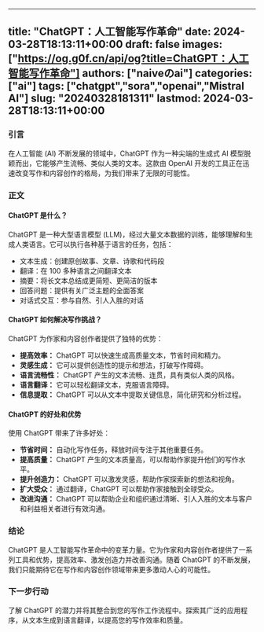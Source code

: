 
---
title: "ChatGPT：人工智能写作革命"
date: 2024-03-28T18:13:11+00:00
draft: false
images: ["https://og.g0f.cn/api/og?title=ChatGPT：人工智能写作革命"]
authors: ["naiveのai"]
categories: ["ai"]
tags: ["chatgpt","sora","openai","Mistral AI"]
slug: "20240328181311"
lastmod: 2024-03-28T18:13:11+00:00
---
### 引言

在人工智能 (AI) 不断发展的领域中，ChatGPT 作为一种尖端的生成式 AI 模型脱颖而出，它能够产生流畅、类似人类的文本。这款由 OpenAI 开发的工具正在迅速改变写作和内容创作的格局，为我们带来了无限的可能性。

### 正文

#### ChatGPT 是什么？

ChatGPT 是一种大型语言模型 (LLM)，经过大量文本数据的训练，能够理解和生成人类语言。它可以执行各种基于语言的任务，包括：

- 文本生成：创建原创故事、文章、诗歌和代码段
- 翻译：在 100 多种语言之间翻译文本
- 摘要：将长文本总结成更简短、更简洁的版本
- 回答问题：提供有关广泛主题的全面答案
- 对话式交互：参与自然、引人入胜的对话

#### ChatGPT 如何解决写作挑战？

ChatGPT 为作家和内容创作者提供了独特的优势：

- **提高效率：** ChatGPT 可以快速生成高质量文本，节省时间和精力。
- **灵感生成：** 它可以提供创造性的提示和想法，打破写作障碍。
- **语言流畅性：** ChatGPT 产生的文本流畅、连贯，具有类似人类的风格。
- **语言翻译：** 它可以轻松翻译文本，克服语言障碍。
- **信息提取：** ChatGPT 可以从文本中提取关键信息，简化研究和分析过程。

#### ChatGPT 的好处和优势

使用 ChatGPT 带来了许多好处：

- **节省时间：** 自动化写作任务，释放时间专注于其他重要任务。
- **提高质量：** ChatGPT 产生的文本质量高，可以帮助作家提升他们的写作水平。
- **提升创造力：** ChatGPT 可以激发灵感，帮助作家探索新的想法和视角。
- **扩大受众：** 通过翻译，ChatGPT 可以帮助作家接触到全球受众。
- **改进沟通：** ChatGPT 可以帮助企业和组织通过清晰、引人入胜的文本与客户和利益相关者进行有效沟通。

### 结论

ChatGPT 是人工智能写作革命中的变革力量。它为作家和内容创作者提供了一系列工具和优势，提高效率、激发创造力并改善沟通。随着 ChatGPT 的不断发展，我们只能期待它在写作和内容创作领域带来更多激动人心的可能性。

### 下一步行动

了解 ChatGPT 的潜力并将其整合到您的写作工作流程中。探索其广泛的应用程序，从文本生成到语言翻译，以提高您的写作效率和质量。